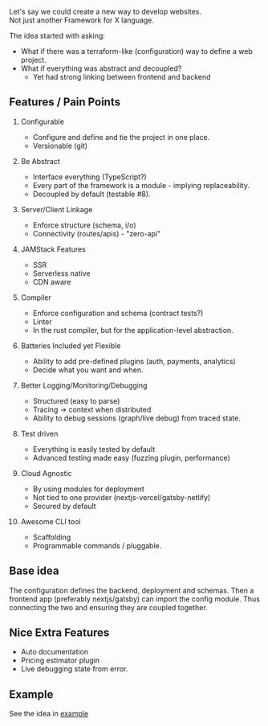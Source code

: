 

Let's say we could create a new way to develop websites.  
Not just another Framework for X language.  

The idea started with asking:  
- What if there was a terraform-like (configuration) way to define a web project.  
- What if everything was abstract and decoupled?  
	- Yet had strong linking between frontend and backend


## Features / Pain Points

1. Configurable
	- Configure and define and tie the project in one place.
	- Versionable (git)

2. Be Abstract
	- Interface everything (TypeScript?)
	- Every part of the framework is a module - implying replaceability.
	- Decoupled by default (testable #8).

3. Server/Client Linkage
	- Enforce structure (schema, i/o)
	- Connectivity (routes/apis) - "zero-api"

4. JAMStack Features
	- SSR
	- Serverless native
	- CDN aware

5. Compiler
	- Enforce configuration and schema (contract tests?)
	- Linter
	- In the rust compiler, but for the application-level abstraction.

6. Batteries Included yet Flexible
	- Ability to add pre-defined plugins (auth, payments, analytics)
	- Decide what you want and when.

7. Better Logging/Monitoring/Debugging
	- Structured (easy to parse)
	- Tracing -> context when distributed
	- Ability to debug sessions (graph/live debug) from traced state.

8. Test driven
	- Everything is easily tested by default
	- Advanced testing made easy (fuzzing plugin, performance)

9. Cloud Agnostic
	- By using modules for deployment
	- Not tied to one provider (nextjs-vercel/gatsby-netlify)
	- Secured by default

10. Awesome CLI tool
	- Scaffolding
	- Programmable commands / pluggable.

## Base idea

The configuration defines the backend, deployment and schemas.
Then a frontend app (preferably nextjs/gatsby) can import the config module.
Thus connecting the two and ensuring they are coupled together.

## Nice Extra Features
- Auto documentation
- Pricing estimator plugin
- Live debugging state from error.

## Example
See the idea in [example](https://github.com/agamm/dummy-framework/tree/main/example)